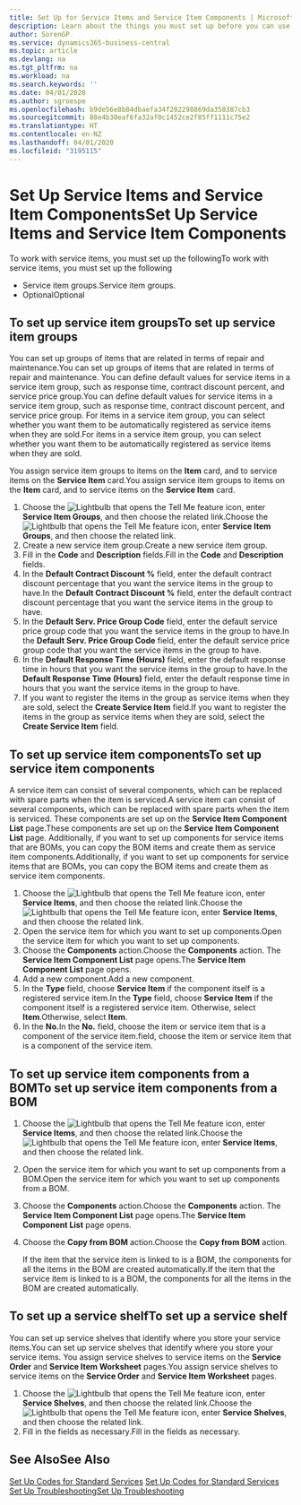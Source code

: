 ```yaml
---
title: Set Up for Service Items and Service Item Components | Microsoft Docs
description: Learn about the things you must set up before you can use service items, including default values such as response time, contract discount percent, and service price group.
author: SorenGP
ms.service: dynamics365-business-central
ms.topic: article
ms.devlang: na
ms.tgt_pltfrm: na
ms.workload: na
ms.search.keywords: ''
ms.date: 04/01/2020
ms.author: sgroespe
ms.openlocfilehash: b9de56e8b84dbaefa34f202298869da358387cb3
ms.sourcegitcommit: 88e4b30eaf6fa32af0c1452ce2f85ff1111c75e2
ms.translationtype: HT
ms.contentlocale: en-NZ
ms.lasthandoff: 04/01/2020
ms.locfileid: "3195115"
---
```

# <a name="set-up-service-items-and-service-item-components"></a><span data-ttu-id="e8bac-103">Set Up Service Items and Service Item Components</span><span class="sxs-lookup"><span data-stu-id="e8bac-103">Set Up Service Items and Service Item Components</span></span>
<span data-ttu-id="e8bac-104">To work with service items, you must set up the following</span><span class="sxs-lookup"><span data-stu-id="e8bac-104">To work with service items, you must set up the following</span></span>

* <span data-ttu-id="e8bac-105">Service item groups.</span><span class="sxs-lookup"><span data-stu-id="e8bac-105">Service item groups.</span></span>
* <span data-ttu-id="e8bac-106">Optional</span><span class="sxs-lookup"><span data-stu-id="e8bac-106">Optional</span></span>

## <a name="to-set-up-service-item-groups"></a><span data-ttu-id="e8bac-107">To set up service item groups</span><span class="sxs-lookup"><span data-stu-id="e8bac-107">To set up service item groups</span></span>
<span data-ttu-id="e8bac-108">You can set up groups of items that are related in terms of repair and maintenance.</span><span class="sxs-lookup"><span data-stu-id="e8bac-108">You can set up groups of items that are related in terms of repair and maintenance.</span></span> <span data-ttu-id="e8bac-109">You can define default values for service items in a service item group, such as response time, contract discount percent, and service price group.</span><span class="sxs-lookup"><span data-stu-id="e8bac-109">You can define default values for service items in a service item group, such as response time, contract discount percent, and service price group.</span></span> <span data-ttu-id="e8bac-110">For items in a service item group, you can select whether you want them to be automatically registered as service items when they are sold.</span><span class="sxs-lookup"><span data-stu-id="e8bac-110">For items in a service item group, you can select whether you want them to be automatically registered as service items when they are sold.</span></span>  

<span data-ttu-id="e8bac-111">You assign service item groups to items on the **Item** card, and to service items on the **Service Item** card.</span><span class="sxs-lookup"><span data-stu-id="e8bac-111">You assign service item groups to items on the **Item** card, and to service items on the **Service Item** card.</span></span>  

1. <span data-ttu-id="e8bac-112">Choose the ![Lightbulb that opens the Tell Me feature](media/ui-search/search_small.png "Tell me what you want to do") icon, enter **Service Item Groups**, and then choose the related link.</span><span class="sxs-lookup"><span data-stu-id="e8bac-112">Choose the ![Lightbulb that opens the Tell Me feature](media/ui-search/search_small.png "Tell me what you want to do") icon, enter **Service Item Groups**, and then choose the related link.</span></span>  
2. <span data-ttu-id="e8bac-113">Create a new service item group.</span><span class="sxs-lookup"><span data-stu-id="e8bac-113">Create a new service item group.</span></span>  
3. <span data-ttu-id="e8bac-114">Fill in the **Code** and **Description** fields.</span><span class="sxs-lookup"><span data-stu-id="e8bac-114">Fill in the **Code** and **Description** fields.</span></span>  
4. <span data-ttu-id="e8bac-115">In the **Default Contract Discount %** field, enter the default contract discount percentage that you want the service items in the group to have.</span><span class="sxs-lookup"><span data-stu-id="e8bac-115">In the **Default Contract Discount %** field, enter the default contract discount percentage that you want the service items in the group to have.</span></span>  
5. <span data-ttu-id="e8bac-116">In the **Default Serv. Price Group Code** field, enter the default service price group code that you want the service items in the group to have.</span><span class="sxs-lookup"><span data-stu-id="e8bac-116">In the **Default Serv. Price Group Code** field, enter the default service price group code that you want the service items in the group to have.</span></span>  
6. <span data-ttu-id="e8bac-117">In the **Default Response Time (Hours)** field, enter the default response time in hours that you want the service items in the group to have.</span><span class="sxs-lookup"><span data-stu-id="e8bac-117">In the **Default Response Time (Hours)** field, enter the default response time in hours that you want the service items in the group to have.</span></span>  
7. <span data-ttu-id="e8bac-118">If you want to register the items in the group as service items when they are sold, select the **Create Service Item** field.</span><span class="sxs-lookup"><span data-stu-id="e8bac-118">If you want to register the items in the group as service items when they are sold, select the **Create Service Item** field.</span></span>  

## <a name="to-set-up-service-item-components"></a><span data-ttu-id="e8bac-119">To set up service item components</span><span class="sxs-lookup"><span data-stu-id="e8bac-119">To set up service item components</span></span>
<span data-ttu-id="e8bac-120">A service item can consist of several components, which can be replaced with spare parts when the item is serviced.</span><span class="sxs-lookup"><span data-stu-id="e8bac-120">A service item can consist of several components, which can be replaced with spare parts when the item is serviced.</span></span> <span data-ttu-id="e8bac-121">These components are set up on the **Service Item Component List** page.</span><span class="sxs-lookup"><span data-stu-id="e8bac-121">These components are set up on the **Service Item Component List** page.</span></span> <span data-ttu-id="e8bac-122">Additionally, if you want to set up components for service items that are BOMs, you can copy the BOM items and create them as service item components.</span><span class="sxs-lookup"><span data-stu-id="e8bac-122">Additionally, if you want to set up components for service items that are BOMs, you can copy the BOM items and create them as service item components.</span></span>

1. <span data-ttu-id="e8bac-123">Choose the ![Lightbulb that opens the Tell Me feature](media/ui-search/search_small.png "Tell me what you want to do") icon, enter **Service Items**, and then choose the related link.</span><span class="sxs-lookup"><span data-stu-id="e8bac-123">Choose the ![Lightbulb that opens the Tell Me feature](media/ui-search/search_small.png "Tell me what you want to do") icon, enter **Service Items**, and then choose the related link.</span></span>
2. <span data-ttu-id="e8bac-124">Open the service item for which you want to set up components.</span><span class="sxs-lookup"><span data-stu-id="e8bac-124">Open the service item for which you want to set up components.</span></span>  
3. <span data-ttu-id="e8bac-125">Choose the **Components** action.</span><span class="sxs-lookup"><span data-stu-id="e8bac-125">Choose the **Components** action.</span></span> <span data-ttu-id="e8bac-126">The **Service Item Component List** page opens.</span><span class="sxs-lookup"><span data-stu-id="e8bac-126">The **Service Item Component List** page opens.</span></span>  
4. <span data-ttu-id="e8bac-127">Add a new component.</span><span class="sxs-lookup"><span data-stu-id="e8bac-127">Add a new component.</span></span>  
5. <span data-ttu-id="e8bac-128">In the **Type** field, choose **Service Item** if the component itself is a registered service item.</span><span class="sxs-lookup"><span data-stu-id="e8bac-128">In the **Type** field, choose **Service Item** if the component itself is a registered service item.</span></span> <span data-ttu-id="e8bac-129">Otherwise, select **Item**.</span><span class="sxs-lookup"><span data-stu-id="e8bac-129">Otherwise, select **Item**.</span></span>  
6. <span data-ttu-id="e8bac-130">In the **No.**</span><span class="sxs-lookup"><span data-stu-id="e8bac-130">In the **No.**</span></span> <span data-ttu-id="e8bac-131">field, choose the item or service item that is a component of the service item.</span><span class="sxs-lookup"><span data-stu-id="e8bac-131">field, choose the item or service item that is a component of the service item.</span></span>  

## <a name="to-set-up-service-item-components-from-a-bom"></a><span data-ttu-id="e8bac-132">To set up service item components from a BOM</span><span class="sxs-lookup"><span data-stu-id="e8bac-132">To set up service item components from a BOM</span></span>
1.  <span data-ttu-id="e8bac-133">Choose the ![Lightbulb that opens the Tell Me feature](media/ui-search/search_small.png "Tell me what you want to do") icon, enter **Service Items**, and then choose the related link.</span><span class="sxs-lookup"><span data-stu-id="e8bac-133">Choose the ![Lightbulb that opens the Tell Me feature](media/ui-search/search_small.png "Tell me what you want to do") icon, enter **Service Items**, and then choose the related link.</span></span>  
2. <span data-ttu-id="e8bac-134">Open the service item for which you want to set up components from a BOM.</span><span class="sxs-lookup"><span data-stu-id="e8bac-134">Open the service item for which you want to set up components from a BOM.</span></span>  
3. <span data-ttu-id="e8bac-135">Choose the **Components** action.</span><span class="sxs-lookup"><span data-stu-id="e8bac-135">Choose the **Components** action.</span></span> <span data-ttu-id="e8bac-136">The **Service Item Component List** page opens.</span><span class="sxs-lookup"><span data-stu-id="e8bac-136">The **Service Item Component List** page opens.</span></span>  
4. <span data-ttu-id="e8bac-137">Choose the **Copy from BOM** action.</span><span class="sxs-lookup"><span data-stu-id="e8bac-137">Choose the **Copy from BOM** action.</span></span>  

    <span data-ttu-id="e8bac-138">If the item that the service item is linked to is a BOM, the components for all the items in the BOM are created automatically.</span><span class="sxs-lookup"><span data-stu-id="e8bac-138">If the item that the service item is linked to is a BOM, the components for all the items in the BOM are created automatically.</span></span>  

## <a name="to-set-up-a-service-shelf"></a><span data-ttu-id="e8bac-139">To set up a service shelf</span><span class="sxs-lookup"><span data-stu-id="e8bac-139">To set up a service shelf</span></span>
<span data-ttu-id="e8bac-140">You can set up service shelves that identify where you store your service items.</span><span class="sxs-lookup"><span data-stu-id="e8bac-140">You can set up service shelves that identify where you store your service items.</span></span> <span data-ttu-id="e8bac-141">You assign service shelves to service items on the **Service Order** and **Service Item Worksheet** pages.</span><span class="sxs-lookup"><span data-stu-id="e8bac-141">You assign service shelves to service items on the **Service Order** and **Service Item Worksheet** pages.</span></span>  

1. <span data-ttu-id="e8bac-142">Choose the ![Lightbulb that opens the Tell Me feature](media/ui-search/search_small.png "Tell me what you want to do") icon, enter **Service Shelves**, and then choose the related link.</span><span class="sxs-lookup"><span data-stu-id="e8bac-142">Choose the ![Lightbulb that opens the Tell Me feature](media/ui-search/search_small.png "Tell me what you want to do") icon, enter **Service Shelves**, and then choose the related link.</span></span>
2. <span data-ttu-id="e8bac-143">Fill in the fields as necessary.</span><span class="sxs-lookup"><span data-stu-id="e8bac-143">Fill in the fields as necessary.</span></span>

## <a name="see-also"></a><span data-ttu-id="e8bac-144">See Also</span><span class="sxs-lookup"><span data-stu-id="e8bac-144">See Also</span></span>
<span data-ttu-id="e8bac-145">[Set Up Codes for Standard Services](service-how-setup-service-coding.md) </span><span class="sxs-lookup"><span data-stu-id="e8bac-145">[Set Up Codes for Standard Services](service-how-setup-service-coding.md) </span></span>  
[<span data-ttu-id="e8bac-146">Set Up Troubleshooting</span><span class="sxs-lookup"><span data-stu-id="e8bac-146">Set Up Troubleshooting</span></span>](service-how-setup-troubleshooting.md)
